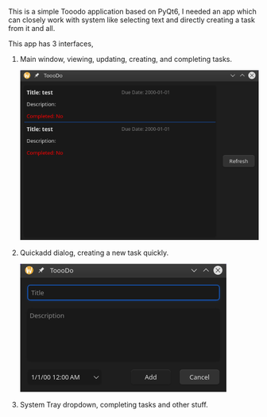 This is a simple Tooodo application based on PyQt6,
I needed an app which can closely work with system like selecting text and directly creating a task from it and all.

This app has 3 interfaces,
1. Main window, viewing, updating, creating, and completing tasks.

   ![Screenshot of main window.](https://github.com/Hellorge/ToooDo/blob/master/imgs/mainwindow.png)

3. Quickadd dialog, creating a new task quickly.

   ![Screenshot of Quickadd dialog.](https://github.com/Hellorge/ToooDo/blob/master/imgs/quickadddialog.png)

5. System Tray dropdown, completing tasks and other stuff.
